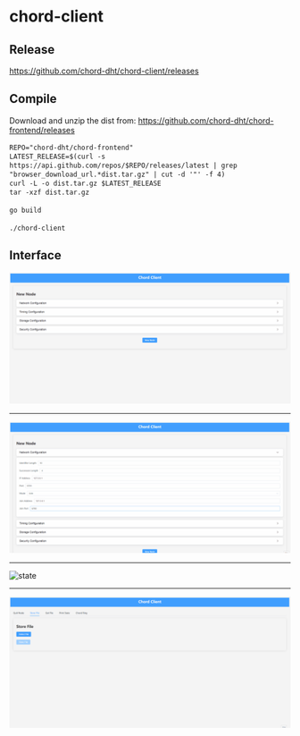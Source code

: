 # chord-client

## Release

<https://github.com/chord-dht/chord-client/releases>

## Compile

Download and unzip the dist from: <https://github.com/chord-dht/chord-frontend/releases>

```shell
REPO="chord-dht/chord-frontend"
LATEST_RELEASE=$(curl -s https://api.github.com/repos/$REPO/releases/latest | grep "browser_download_url.*dist.tar.gz" | cut -d '"' -f 4)
curl -L -o dist.tar.gz $LATEST_RELEASE
tar -xzf dist.tar.gz

go build

./chord-client
```

## Interface

![new node create](pics/new_node_create.gif)

---

![new node join](pics/new_node_join.gif)

---

![state](pics/state.gif)

---

![file](pics/file.gif)
